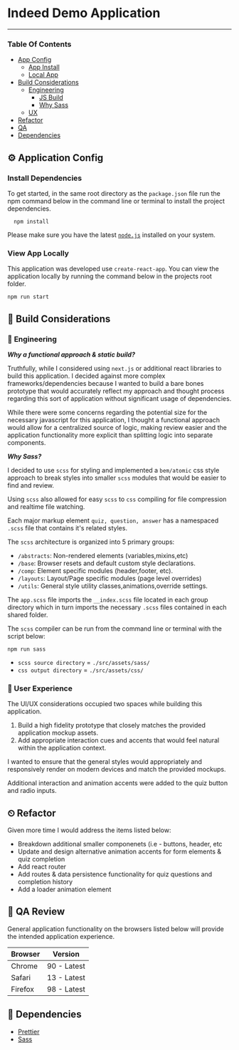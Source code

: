 # **Indeed Demo Application**

---

### **Table Of Contents**

- [App Config](#config)
  - [App Install](#install)
  - [Local App](#local)
- [Build Considerations](#build)
  - [Engineering](#engineering)
    - [JS Build](#jsbuild)
    - [Why Sass](#sass)
  - [UX](#ux)
- [Refactor](#time)
- [QA](#qa)
- [Dependencies](#dependencies)

## ⚙ Application Config <a name="config"></a>

### **Install Dependencies** <a name="install"></a>

To get started, in the same root directory as the `package.json` file run the npm command below in the command line or terminal to install the project dependencies.

```
  npm install
```

Please make sure you have the latest [`node.js`](https://nodejs.org/en/) installed on your system.

### **View App Locally** <a name="local"></a>

This application was developed use `create-react-app`. You can view the application locally by running the command below in the projects root folder.

```
npm run start
```

## 💭 Build Considerations <a name="build"></a>

### 🧪 **Engineering** <a name="engineering"></a>

**_Why a functional approach & static build?_** <a name="jsbuild"></a>

Truthfully, while I considered using `next.js` or additional react libraries to build this application. I decided against more complex frameworks/dependencies because I wanted to build a bare bones prototype that would accurately reflect my approach and thought process regarding this sort of application without significant usage of dependencies.

While there were some concerns regarding the potential size for the necessary javascript for this application, I thought a functional approach would allow for a centralized source of logic, making review easier and the application functionality more explicit than splitting logic into separate components.

**_Why Sass?_** <a name="sass"></a>

I decided to use `scss` for styling and implemented a `bem/atomic` css style approach to break styles into smaller `scss` modules that would be easier to find and review.

Using `scss` also allowed for easy `scss` to `css` compiling for file compression and realtime file watching.

Each major markup element `quiz, question, answer` has a namespaced `.scss` file that contains it's related styles.

The `scss` architecture is organized into 5 primary groups:

- `/abstracts`: Non-rendered elements (variables,mixins,etc)
- `/base`: Browser resets and default custom style declarations.
- `/comp`: Element specific modules (header,footer, etc).
- `/layouts`: Layout/Page specific modules (page level overrides)
- `/utils`: General style utility classes,animations,override settings.

The `app.scss` file imports the `__index.scss` file located in each group directory which in turn imports the necessary `.scss` files contained in each shared folder.

The `scss` compiler can be run from the command line or terminal with the script below:

```
npm run sass
```

- `scss source directory` = `./src/assets/sass/`
- `css output directory` = `./src/assets/css/`

### 🎨 User Experience <a name="ux"></a>

The UI/UX considerations occupied two spaces while building this application.

1. Build a high fidelity prototype that closely matches the provided application mockup assets.
2. Add appropriate interaction cues and accents that would feel natural within the application context.

I wanted to ensure that the general styles would appropriately and responsively render on modern devices and match the provided mockups.

Additional interaction and animation accents were added to the quiz button and radio inputs.

## ⏲ Refactor <a name="time"></a>

Given more time I would address the items listed below:

- Breakdown additional smaller componenets (i.e - buttons, header, etc
- Update and design alternative animation accents for form elements & quiz completion
- Add react router
- Add routes & data persistence functionality for quiz questions and completion history
- Add a loader animation element

## 🔎 QA Review <a name="qa"></a>

General application functionality on the browsers listed below will provide the intended application experience.

| Browser | Version     |
| ------- | ----------- |
| Chrome  | 90 - Latest |
| Safari  | 13 - Latest |
| Firefox | 98 - Latest |

## 📕 Dependencies <a name="dependencies"></a>

- [Prettier](https://www.npmjs.com/package/prettier)
- [Sass](https://www.npmjs.com/package/sass)
